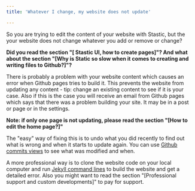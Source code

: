 ```yaml
---
title: 'Whatever I change, my website does not update'

---
```

So you are trying to edit the content of your website with Stastic, but the your website does not change whatever you add or remove or change? 

__Did you read the section "[ Stastic UI, how to create pages]"? And what about the section "[Why is Static so slow when it comes to creating and writing files to Github?]"?__

There is probably a problem with your website content which causes an error when Github pages tries to build it. This prevents the website from updating any content - tip: change an existing content to see if it is your case. Also if this is the case you will receive an email from Github pages which says that there was a problem building your site. It may be in a post or page or in the settings. 

__Note: if only one page is not updating, please read the section "[How to edit the home page?]"__

The "easy" way of fixing this is to undo what you did recently to find out what is wrong and when it starts to update again. You can use [Github commits views](https://help.github.com/en/articles/differences-between-commit-views) to see what was modified and when. 


A more professional way is to clone the website code on your local computer and run [Jekyll command lines](https://jekyllrb.com/docs/) to build the website and get a detailed error. Also you might want to read the section "[Professional support and custom developments]" to pay for support. 
